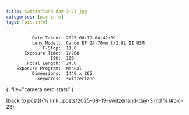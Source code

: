 ```yaml
---
title: switzerland-day-3-23.jpg
categories: [pic-info]
tags: [pic-info]
---
```


```text
          Date Taken:  2025:08:19 04:42:09
          Lens Model:  Canon EF 24-70mm f/2.8L II USM
              F-Stop:  11.0
       Exposure Time:  1/200
                 ISO:  100
        Focal Length:  24.0
    Exposure Program:  Manual
          Dimensions:  1440 x 865
            keywords:  switzerland
```
{: file="camera nerd stats" }

[back to post]({% link _posts/2025-08-19-switzerland-day-3.md %}#pic-23)